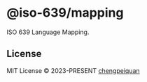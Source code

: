 # @iso-639/mapping

ISO 639 Language Mapping.

## License

MIT License © 2023-PRESENT [chengpeiquan](https://github.com/chengpeiquan)
